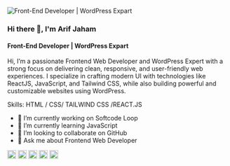 ![Front-End Developer | WordPress Expart](https://i.ibb.co/XZ0G37d5/Black-and-Gold-Simple-Modern-Geometric-Law-Consultant-Linked-In-Banner-1.png)

### Hi there 👋, I'm Arif Jaham
#### Front-End Developer | WordPress Expart


Hi, I’m a passionate Frontend Web Developer and WordPress Expert with a strong focus on delivering clean, responsive, and user-friendly web experiences. I specialize in crafting modern UI with technologies like ReactJS, JavaScript, and Tailwind CSS, while also building powerful and customizable websites using WordPress.

Skills:  HTML / CSS/ TAILWIND CSS /REACT.JS

- 🔭 I’m currently working on Softcode Loop 
- 🌱 I’m currently learning JavaScript 
- 👯 I’m looking to collaborate on GitHub 
- 💬 Ask me about Frontend Web Developer  


[<img src='https://cdn.jsdelivr.net/npm/simple-icons@3.0.1/icons/github.svg' alt='github' height='20'>](https://github.com/https://github.com/devarif420)  [<img src='https://cdn.jsdelivr.net/npm/simple-icons@3.0.1/icons/facebook.svg' alt='facebook' height='20'>](https://www.facebook.com/https://www.facebook.com/Arif%20Jahan)  [<img src='https://cdn.jsdelivr.net/npm/simple-icons@3.0.1/icons/instagram.svg' alt='instagram' height='20'>](https://www.instagram.com/https://www.instagram.com/arifjahan864/)  [<img src='https://cdn.jsdelivr.net/npm/simple-icons@3.0.1/icons/twitter.svg' alt='twitter' height='20'>](https://twitter.com/ArifJahan30)  [<img src='https://cdn.jsdelivr.net/npm/simple-icons@3.0.1/icons/icloud.svg' alt='website' height='20'>](https://devarifinfo.netlify.app/)  


